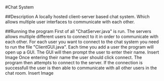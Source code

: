 #Chat System

##Description
A locally hosted client-server based chat system. Which allows multiple user interfaces to communicate with each other.

##Running the program
First of all "ChatServer.java" is run.
The servers allows multiple different users to connect to it in order to communicate with each other. For each user you want to connect to the chat system you need to run the file "ClientGUI.java".
Each time you add a user the program will open up a GUI. The GUI will then prompt the user to enter their name.
Insert Image
Once entering their name the user should click connect. The program then attempts to connect to the server. If the connection is successfull the user is then able to communicate with all other users in the chat room.
Insert Image
